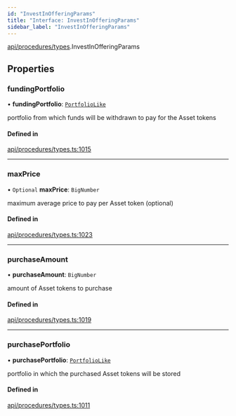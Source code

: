 ```yaml
---
id: "InvestInOfferingParams"
title: "Interface: InvestInOfferingParams"
sidebar_label: "InvestInOfferingParams"
---
```


[api/procedures/types](../../../../../modules/API/Procedures/Types/Types.md).InvestInOfferingParams

## Properties

### fundingPortfolio

• **fundingPortfolio**: [`PortfolioLike`](../../../../../modules/Types/Types.md#portfoliolike)

portfolio from which funds will be withdrawn to pay for the Asset tokens

#### Defined in

[api/procedures/types.ts:1015](https://github.com/PolymeshAssociation/polymesh-sdk/blob/2c78f6c34/src/api/procedures/types.ts#L1015)

___

### maxPrice

• `Optional` **maxPrice**: `BigNumber`

maximum average price to pay per Asset token (optional)

#### Defined in

[api/procedures/types.ts:1023](https://github.com/PolymeshAssociation/polymesh-sdk/blob/2c78f6c34/src/api/procedures/types.ts#L1023)

___

### purchaseAmount

• **purchaseAmount**: `BigNumber`

amount of Asset tokens to purchase

#### Defined in

[api/procedures/types.ts:1019](https://github.com/PolymeshAssociation/polymesh-sdk/blob/2c78f6c34/src/api/procedures/types.ts#L1019)

___

### purchasePortfolio

• **purchasePortfolio**: [`PortfolioLike`](../../../../../modules/Types/Types.md#portfoliolike)

portfolio in which the purchased Asset tokens will be stored

#### Defined in

[api/procedures/types.ts:1011](https://github.com/PolymeshAssociation/polymesh-sdk/blob/2c78f6c34/src/api/procedures/types.ts#L1011)
